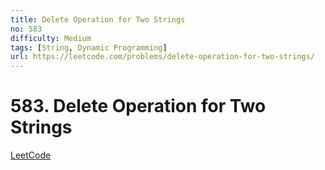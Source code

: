 ```yaml
---
title: Delete Operation for Two Strings
no: 583
difficulty: Medium
tags: [String, Dynamic Programming]
url: https://leetcode.com/problems/delete-operation-for-two-strings/
---
```


# 583. Delete Operation for Two Strings

[LeetCode](https://leetcode.com/problems/delete-operation-for-two-strings/)

